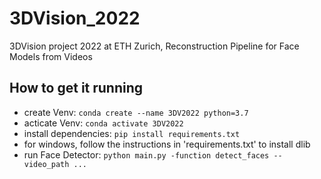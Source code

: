# 3DVision_2022
3DVision project 2022 at ETH Zurich, Reconstruction Pipeline for Face Models from Videos

## How to get it running
* create Venv: `conda create --name 3DV2022 python=3.7 `
* acticate Venv: `conda activate 3DV2022`
* install dependencies: `pip install requirements.txt`
* for windows, follow the instructions in 'requirements.txt' to install dlib
* run Face Detector: `python main.py -function detect_faces --video_path ...`